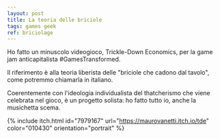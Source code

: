 ```yaml
---
layout: post
title: La teoria delle briciole
tags: games geek
ref: briciolage
---
```

Ho fatto un minuscolo videogioco, Trickle-Down Economics, per la game jam anticapitalista #GamesTransformed.

Il riferimento è alla teoria liberista delle "briciole che cadono dal tavolo", come potremmo chiamarla in italiano.

Coerentemente con l'ideologia individualista del thatcherismo che viene celebrata nel gioco, è un progetto solista: ho fatto tutto io, anche la musichetta scema.

{% include itch.html id="7979167" url="https://maurovanetti.itch.io/tde" color="010430" orientation="portrait" %}
